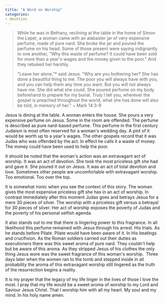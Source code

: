 ```yaml
---
title: "A Word on Worship"
categories:
- devotion
---
```

> While he was in Bethany, reclining at the table in the home of Simon the Leper, a woman came with an alabaster jar of very expensive perfume, made of pure nard. She broke the jar and poured the perfume on his head. Some of those present were saying indignantly to one another, "Why this waste of perfume? It could have been sold for more than a year's wages and the money given to the poor." And they rebuked her harshly.
>
> "Leave her alone,"* said Jesus. "Why are you bothering her? She has done a beautiful thing to me. The poor you will always have with you, and you can help them any time you want. But you will not always have me. She did what she could. She poured perfume on my body beforehand to prepare for my burial. Truly I tell you, wherever the gospel is preached throughout the world, what she has done will also be told, in memory of her."
> ~ Mark 14:3-9

Jesus is dining at the table. A woman enters the house. She pours a very expensive perfume on Jesus. Some in the room are offended. The perfume is described as pure nard-based perfume. This perfume in the first century Judaism is most often reserved for a woman's wedding day. A pint of it would be worth up to a year's wages. The other gospels record that it was Judas who was offended by the act. In effect he calls it a waste of money. The money could have been used to help the poor.

It should be noted that the woman's action was an extravagant act of worship. It was an act of devotion. She took the most priceless gift she had and gave it. She poured it out on Jesus. It was an act of total devotion and love. Sometimes other people are uncomfortable with extravagant worship. Too emotional. Too over the top.

It is somewhat ironic when you see the context of this story. The woman gives the most expensive priceless gift she has in an act of worship. In contrast immediately after this moment Judas goes and betrays Jesus for a mere 30 pieces of silver. The worship with a priceless gift versus a betrayal for 30 pieces of silver. Her act of worship exposes the poverty of Judas and the poverty of his personal selfish agenda.

It also stands out to me that there is lingering power to this fragrance. In all likelihood this perfume remained with Jesus through his arrest. His trials. As he stands before Pilate. Pilate would have been aware of it. In His beatings and crucifixion. As the Roman soldiers carried out their duties as executioners there was this sweet aroma of pure nard. They couldn't help but be aware of this aroma. As they stripped Jesus of his clothes the only thing Jesus wore was the sweet fragrance of this woman's worship.  Three days later when the women ran to the tomb and stepped inside in all probability the aroma of this extravagant worship still lingered as the truth of the resurrection begins a reality.

It is my prayer that the legacy of my life linger in the lives of those I love the most. I pray that my life would be a sweet aroma of worship to my Lord and Saviour Jesus Christ. That I worship him with all my heart. My soul and my mind. In his holy name amen.